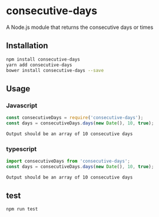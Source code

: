 # consecutive-days

A Node.js module that returns the consecutive days or times

## Installation
```sh
npm install consecutive-days
yarn add consecutive-days
bower install consecutive-days --save
```

## Usage

### Javascript
```javascript
const consecutiveDays = require('consecutive-days');
const days = consecutiveDays.days(new Date(), 10, true);
```
```sh
Output should be an array of 10 consecutive days
```

### typescript
```typescript
import consecutiveDays from 'consecutive-days';
const days = consecutiveDays.days(new Date(), 10, true);
```
```sh
Output should be an array of 10 consecutive days
```

## test
```sh
npm run test
```